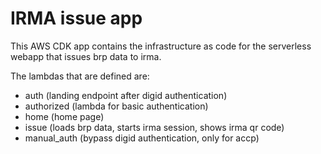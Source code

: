 # IRMA issue app

This AWS CDK app contains the infrastructure as code for the serverless webapp that issues brp data to irma.

The lambdas that are defined are:
- auth (landing endpoint after digid authentication)
- authorized (lambda for basic authentication)
- home (home page)
- issue (loads brp data, starts irma session, shows irma qr code)
- manual_auth (bypass digid authentication, only for accp)

